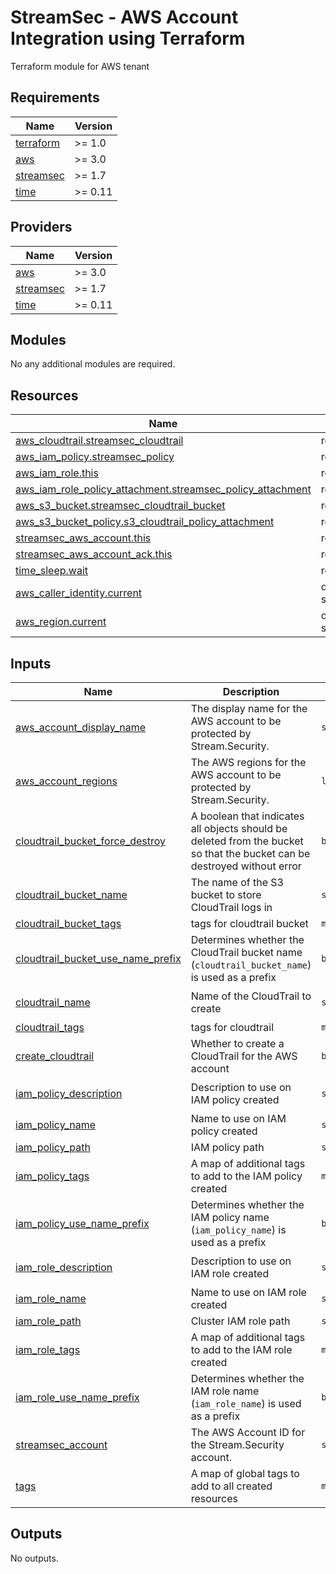 # StreamSec - AWS Account Integration using Terraform
Terraform module for AWS tenant

<!-- BEGIN_TF_DOCS -->
## Requirements

| Name | Version |
|------|---------|
| <a name="requirement_terraform"></a> [terraform](#requirement\_terraform) | >= 1.0 |
| <a name="requirement_aws"></a> [aws](#requirement\_aws) | >= 3.0 |
| <a name="requirement_streamsec"></a> [streamsec](https://github.com/streamsec-terraform/terraform-provider-streamsec) | >= 1.7 |
| <a name="requirement_time"></a> [time](#requirement\_time) | >= 0.11 |

## Providers

| Name | Version |
|------|---------|
| <a name="provider_aws"></a> [aws](#provider\_aws) | >= 3.0 |
| <a name="provider_streamsec"></a> [streamsec](https://github.com/streamsec-terraform/terraform-provider-streamsec) | >= 1.7 |
| <a name="provider_time"></a> [time](#provider\_time) | >= 0.11 |

## Modules

No any additional modules are required.

## Resources

| Name | Type |
|------|------|
| [aws_cloudtrail.streamsec_cloudtrail](https://registry.terraform.io/providers/hashicorp/aws/latest/docs/resources/cloudtrail) | resource |
| [aws_iam_policy.streamsec_policy](https://registry.terraform.io/providers/hashicorp/aws/latest/docs/resources/iam_policy) | resource |
| [aws_iam_role.this](https://registry.terraform.io/providers/hashicorp/aws/latest/docs/resources/iam_role) | resource |
| [aws_iam_role_policy_attachment.streamsec_policy_attachment](https://registry.terraform.io/providers/hashicorp/aws/latest/docs/resources/iam_role_policy_attachment) | resource |
| [aws_s3_bucket.streamsec_cloudtrail_bucket](https://registry.terraform.io/providers/hashicorp/aws/latest/docs/resources/s3_bucket) | resource |
| [aws_s3_bucket_policy.s3_cloudtrail_policy_attachment](https://registry.terraform.io/providers/hashicorp/aws/latest/docs/resources/s3_bucket_policy) | resource |
| [streamsec_aws_account.this](https://registry.terraform.io/providers/streamsec-terraform/streamsec/latest/docs/resources/aws_account) | resource |
| [streamsec_aws_account_ack.this](https://registry.terraform.io/providers/streamsec-terraform/streamsec/latest/docs/resources/aws_account_ack) | resource |
| [time_sleep.wait](https://registry.terraform.io/providers/hashicorp/time/latest/docs/resources/sleep) | resource |
| [aws_caller_identity.current](https://registry.terraform.io/providers/hashicorp/aws/latest/docs/data-sources/caller_identity) | data source |
| [aws_region.current](https://registry.terraform.io/providers/hashicorp/aws/latest/docs/data-sources/region) | data source |

## Inputs

| Name | Description | Type | Default | Required |
|------|-------------|------|---------|:--------:|
| <a name="input_aws_account_display_name"></a> [aws\_account\_display\_name](#input\_aws\_account\_display\_name) | The display name for the AWS account to be protected by Stream.Security. | `string` | n/a | yes |
| <a name="input_aws_account_regions"></a> [aws\_account\_regions](#input\_aws\_account\_regions) | The AWS regions for the AWS account to be protected by Stream.Security. | `list(string)` | n/a | yes |
| <a name="input_cloudtrail_bucket_force_destroy"></a> [cloudtrail\_bucket\_force\_destroy](#input\_cloudtrail\_bucket\_force\_destroy) | A boolean that indicates all objects should be deleted from the bucket so that the bucket can be destroyed without error | `bool` | `true` | no |
| <a name="input_cloudtrail_bucket_name"></a> [cloudtrail\_bucket\_name](#input\_cloudtrail\_bucket\_name) | The name of the S3 bucket to store CloudTrail logs in | `string` | `"streamsec-cloudtrail"` | no |
| <a name="input_cloudtrail_bucket_tags"></a> [cloudtrail\_bucket\_tags](#input\_cloudtrail\_bucket\_tags) | tags for cloudtrail bucket | `map(string)` | `{}` | no |
| <a name="input_cloudtrail_bucket_use_name_prefix"></a> [cloudtrail\_bucket\_use\_name\_prefix](#input\_cloudtrail\_bucket\_use\_name\_prefix) | Determines whether the CloudTrail bucket name (`cloudtrail_bucket_name`) is used as a prefix | `bool` | `true` | no |
| <a name="input_cloudtrail_name"></a> [cloudtrail\_name](#input\_cloudtrail\_name) | Name of the CloudTrail to create | `string` | `"streamsec-real-time-cloudtrail"` | no |
| <a name="input_cloudtrail_tags"></a> [cloudtrail\_tags](#input\_cloudtrail\_tags) | tags for cloudtrail | `map(string)` | `{}` | no |
| <a name="input_create_cloudtrail"></a> [create\_cloudtrail](#input\_create\_cloudtrail) | Whether to create a CloudTrail for the AWS account | `bool` | `false` | no |
| <a name="input_iam_policy_description"></a> [iam\_policy\_description](#input\_iam\_policy\_description) | Description to use on IAM policy created | `string` | `"Stream Security IAM Policy"` | no |
| <a name="input_iam_policy_name"></a> [iam\_policy\_name](#input\_iam\_policy\_name) | Name to use on IAM policy created | `string` | `"streamsec-policy"` | no |
| <a name="input_iam_policy_path"></a> [iam\_policy\_path](#input\_iam\_policy\_path) | IAM policy path | `string` | `null` | no |
| <a name="input_iam_policy_tags"></a> [iam\_policy\_tags](#input\_iam\_policy\_tags) | A map of additional tags to add to the IAM policy created | `map(string)` | `{}` | no |
| <a name="input_iam_policy_use_name_prefix"></a> [iam\_policy\_use\_name\_prefix](#input\_iam\_policy\_use\_name\_prefix) | Determines whether the IAM policy name (`iam_policy_name`) is used as a prefix | `bool` | `true` | no |
| <a name="input_iam_role_description"></a> [iam\_role\_description](#input\_iam\_role\_description) | Description to use on IAM role created | `string` | `"Stream Security IAM Role"` | no |
| <a name="input_iam_role_name"></a> [iam\_role\_name](#input\_iam\_role\_name) | Name to use on IAM role created | `string` | `"streamsec-role"` | no |
| <a name="input_iam_role_path"></a> [iam\_role\_path](#input\_iam\_role\_path) | Cluster IAM role path | `string` | `null` | no |
| <a name="input_iam_role_tags"></a> [iam\_role\_tags](#input\_iam\_role\_tags) | A map of additional tags to add to the IAM role created | `map(string)` | `{}` | no |
| <a name="input_iam_role_use_name_prefix"></a> [iam\_role\_use\_name\_prefix](#input\_iam\_role\_use\_name\_prefix) | Determines whether the IAM role name (`iam_role_name`) is used as a prefix | `bool` | `true` | no |
| <a name="input_streamsec_account"></a> [streamsec\_account](#input\_streamsec\_account) | The AWS Account ID for the Stream.Security account. | `string` | `"624907860825"` | no |
| <a name="input_tags"></a> [tags](#input\_tags) | A map of global tags to add to all created resources | `map(string)` | `{}` | no |

## Outputs

No outputs.
<!-- END_TF_DOCS -->
